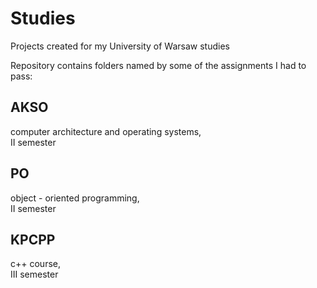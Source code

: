 # Studies
Projects created for my University of Warsaw studies

Repository contains folders named by some of the assignments I had to pass:

## AKSO
computer architecture and operating systems,  
II semester

## PO
object - oriented programming,  
II semester

## KPCPP
c++ course,  
III semester
